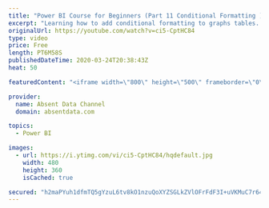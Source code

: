 ```yaml
---
title: "Power BI Course for Beginners (Part 11 Conditional Formatting )"
excerpt: "Learning how to add conditional formatting to graphs tables. Utilize colors and icons to deliver quick insights"
originalUrl: https://youtube.com/watch?v=ci5-CptHC84
type: video
price: Free
length: PT6M58S
publishedDateTime: 2020-03-24T20:38:43Z
heat: 50

featuredContent: "<iframe width=\"800\" height=\"500\" frameborder=\"0\" src=\"https://www.youtube.com/embed/ci5-CptHC84\" allow=\"accelerometer; autoplay; encrypted-media; gyroscope; picture-in-picture\" allowfullscreen></iframe>"

provider:
  name: Absent Data Channel
  domain: absentdata.com

topics:
  - Power BI

images:
  - url: https://i.ytimg.com/vi/ci5-CptHC84/hqdefault.jpg
    width: 480
    height: 360
    isCached: true

secured: "h2maPYuh1dfmTQ5gYzuL6tv8kO1nzuQoXYZSGLkZVlOFrFdF3I+uVKMuC7r64nP60U51W7ncWqtq8sk8ghZQwDQ+Dtj1DtomcgaPTEhb74luQYss1jYANaitec7CJEeuRs6mM9QoVuEKK66Niji82XJm3Wscd82pfD/6fzF1oZgMSwbbXpJ4iJbTglM3DA4jfx7W0Din7BZ0M4/B1ec9TuBDAvjJMuIE1e9VyWvKQfVauyAnlqHL+TkCLr0KXFcLFEAkhzVjTO56PiNRuBVoZlMqVp13XySI3vrnFdVp70HCgXXC8K6CnlpiZdELwdbptlg2WCh6mioRj4vZOY4lNBcOH++d/UKtOD7Cblz2MpLUSk0EIssSiB/SsAmeGYjy+bY837vn6atnTayn2WnfbV5vV36wYqIEsax+mY+icVw=;l9DjeZdZ2ugO5Ri+t8wyhw=="
---
```


